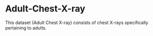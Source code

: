 # Adult-Chest-X-ray
This dataset (Adult Chest X-ray) consists of chest X-rays specifically pertaining to adults.
